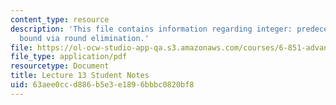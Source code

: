 ```yaml
---
content_type: resource
description: 'This file contains information regarding integer: predecessor lower
  bound via round elimination.'
file: https://ol-ocw-studio-app-qa.s3.amazonaws.com/courses/6-851-advanced-data-structures-spring-2012/63aee0ccd886b5e3e1896bbbc0820bf8_MIT6_851S12_L13.pdf
file_type: application/pdf
resourcetype: Document
title: Lecture 13 Student Notes
uid: 63aee0cc-d886-b5e3-e189-6bbbc0820bf8
---
```

